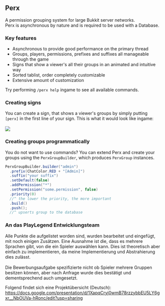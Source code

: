## Perx
A permission grouping system for large Bukkit server networks.<br/>
Perx is asynchronous by nature and is required to be used with a Database.<br/>

### Key features
- Asynchronous to provide good performance on the primary thread 
- Groups, players, permissions, prefixes and suffixes all manageable through the game
- Signs that show a viewer's all their groups in an animated and intuitive way
- Sorted tablist, order completely customizable
- Extensive amount of customization

Try performing `/perx help` ingame to see all available commands.

### Creating signs
You can create a sign, that shows a viewer's groups by simply putting `[perx]` in the first line of your sign. This is what it would look like ingame:
<br/><br/>
<img src="https://i.gyazo.com/c66330001f1ee9ade9d42c0ae99eeccb.gif" />

### Creating groups programmatically
You do not want to use commands? You can extend Perx and create your groups using the `PerxGroupBuilder`, which produces `PerxGroup` instances.
```java
PerxGroupBuilder.builder("admin")
  .prefix(ChatColor.RED + "[Admin]")
  .suffix("your suffix")
  .setDefault(false)
  .addPermission("*")
  .setPermission("some.permission", false)
  .priority(0)
  //^ the lower the priority, the more important
  .build()
  .push();
  //^ upserts group to the database
```

### An das PlayLegend Entwicklungsteam
Alle Punkte die aufgelistet worden sind, wurden bearbeitet und eingefügt, mit noch einigen Zusätzen. Eine Ausnahme ist die, dass es mehrere Sprachen gibt, von die ein Spieler auswählen kann. Dies ist theoretisch aber einfach zu implementieren, da meine Implementierung und Abstrahierung dies zulässt.<br/><br/>
Die Bewerbungsaufgabe spezifizierte nicht ob Spieler mehrere Gruppen besitzen können, aber nach Anfrage wurde dies bestätigt und dementsprechend auch umgesetzt.

Folgend findet sich eine Projektübersicht (Deutsch): https://docs.google.com/presentation/d/1XapqCryj0wmB78rzzybbEU5LY6gxr__NbOUVa-hRonc/edit?usp=sharing
